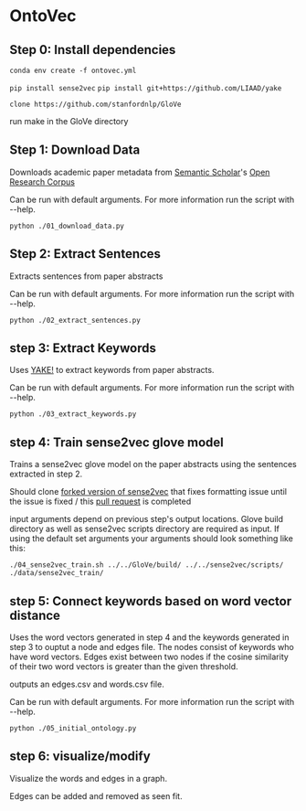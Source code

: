 # OntoVec

## Step 0: Install dependencies

`conda env create -f ontovec.yml`

`pip install sense2vec`
`pip install git+https://github.com/LIAAD/yake`

`clone https://github.com/stanfordnlp/GloVe`

run make in the GloVe directory

## Step 1: Download Data

Downloads academic paper metadata from [Semantic Scholar](https://www.semanticscholar.org/)'s [Open Research Corpus](http://s2-public-api-prod.us-west-2.elasticbeanstalk.com/corpus/)

Can be run with default arguments. For more information run the script with --help.

```python ./01_download_data.py```


## Step 2: Extract Sentences

Extracts sentences from paper abstracts

Can be run with default arguments. For more information run the script with --help.

```python ./02_extract_sentences.py```

## step 3: Extract Keywords

Uses [YAKE!](https://github.com/LIAAD/yake) to extract keywords from paper abstracts.

Can be run with default arguments. For more information run the script with --help.

```python ./03_extract_keywords.py```

## step 4: Train sense2vec glove model

Trains a sense2vec glove model on the paper abstracts using the sentences extracted in step 2.

Should clone [forked version of sense2vec](https://github.com/cerules/sense2vec) that fixes formatting issue until the issue is fixed / this [pull request](https://github.com/explosion/sense2vec/pull/98) is completed

input arguments depend on previous step's output locations. Glove build directory as well as sense2vec scripts directory are required as input. If using the default set arguments your arguments should look something like this:

```./04_sense2vec_train.sh ../../GloVe/build/ ../../sense2vec/scripts/ ./data/sense2vec_train/```

## step 5: Connect keywords based on word vector distance

Uses the word vectors generated in step 4 and the keywords generated in step 3 to ouptut a node and edges file. The nodes consist of keywords who have word vectors. Edges exist between two nodes if the cosine similarity of their two word vectors is greater than the given threshold.

outputs an edges.csv and words.csv file.

Can be run with default arguments. For more information run the script with --help.

```python ./05_initial_ontology.py```

## step 6: visualize/modify

Visualize the words and edges in a graph.

Edges can be added and removed as seen fit.